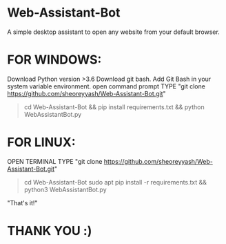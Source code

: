 # Web-Assistant-Bot
A simple desktop assistant to open any website from your default browser.

# FOR WINDOWS:
Download Python version >3.6
Download git bash.
Add Git Bash in your system variable environment.
open command prompt
TYPE "git clone https://github.com/sheoreyyash/Web-Assistant-Bot.git"
>cd Web-Assistant-Bot &&
>pip install requirements.txt &&
>python WebAssistantBot.py

# FOR LINUX:
OPEN TERMINAL
TYPE "git clone https://github.com/sheoreyyash/Web-Assistant-Bot.git"
>cd Web-Assistant-Bot
>sudo apt pip install -r requirements.txt &&
>python3 WebAssistantBot.py

"That's it!"
# THANK YOU :)





